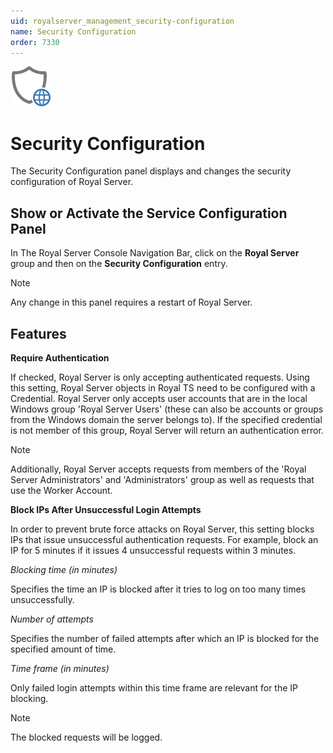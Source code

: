 ```yaml
---
uid: royalserver_management_security-configuration
name: Security Configuration
order: 7330
---
```


<img src="/r2023/images/RoyalServer/Svg/SVG_SecurityConfiguration_32.svg" class="icon-left icon-lg" alt="" />

# Security Configuration

The Security Configuration panel displays and changes the security configuration of Royal Server.

## Show or Activate the Service Configuration Panel

In The Royal Server Console Navigation Bar, click on the **Royal Server** group and then on the **Security Configuration** entry.

> [!NOTE]
> Any change in this panel requires a restart of Royal Server.

## Features

**Require Authentication**

If checked, Royal Server is only accepting authenticated requests. Using this setting, Royal Server objects in Royal TS need to be configured with a Credential. Royal Server only accepts user accounts that are in the local Windows group 'Royal Server Users' (these can also be accounts or groups from the Windows domain the server belongs to). If the specified credential is not member of this group, Royal Server will return an authentication error.

> [!NOTE]
> Additionally, Royal Server accepts requests from members of the 'Royal Server Administrators' and 'Administrators' group as well as requests that use the Worker Account.

**Block IPs After Unsuccessful Login Attempts**

In order to prevent brute force attacks on Royal Server, this setting blocks IPs that issue unsuccessful authentication requests. For example, block an IP for 5 minutes if it issues 4 unsuccessful requests within 3 minutes.

_Blocking time (in minutes)_

Specifies the time an IP is blocked after it tries to log on too many times unsuccessfully.

_Number of attempts_

Specifies the number of failed attempts after which an IP is blocked for the specified amount of time.

_Time frame (in minutes)_

Only failed login attempts within this time frame are relevant for the IP blocking.

> [!NOTE]
> The blocked requests will be logged.
